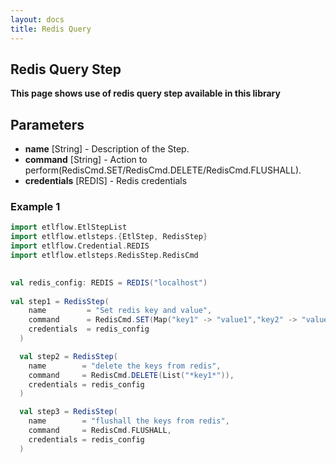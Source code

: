 ```yaml
---
layout: docs
title: Redis Query 
---
```


## Redis Query Step

**This page shows use of redis query step available in this library**

## Parameters
* **name** [String] - Description of the Step.
* **command** [String] - Action to perform(RedisCmd.SET/RedisCmd.DELETE/RedisCmd.FLUSHALL). 
* **credentials** [REDIS] - Redis credentials

### Example 1

```scala mdoc
import etlflow.EtlStepList
import etlflow.etlsteps.{EtlStep, RedisStep}
import etlflow.Credential.REDIS
import etlflow.etlsteps.RedisStep.RedisCmd

      
val redis_config: REDIS = REDIS("localhost")
      
val step1 = RedisStep(
    name         = "Set redis key and value",
    command      = RedisCmd.SET(Map("key1" -> "value1","key2" -> "value3","key3" -> "value3")),
    credentials  = redis_config
  )

  val step2 = RedisStep(
    name        = "delete the keys from redis",
    command     = RedisCmd.DELETE(List("*key1*")),
    credentials = redis_config
  )

  val step3 = RedisStep(
    name        = "flushall the keys from redis",
    command     = RedisCmd.FLUSHALL,
    credentials = redis_config
  )
```